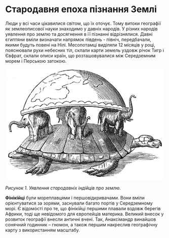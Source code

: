 # Cтародавня епоха пізнання Землі

Люди у всі часи цікавилися світом, що їх оточує. Тому витоки географії як землеописової науки знаходимо у давніх народів. У різних народів уявлення про землю та досягнення в її пізнанні відрізнялися. Давні єгиптяни вміли визначати напрямок південь - північ, передбачали, якими будуть повені на Нілі. Месопотамці виділяли 12 місяців у році, пояснювали рухи небесних тіл, склали карти земель уздовж річок Тигр і  Євфрат, склали описи країн, що розташовувалися між Середземним морем і Перською затокою.

<img src="1pic.jpg"/><br/>
<div class="center">
<p><i>Рисунок 1. Уявлення стародавніх індійців про землю.</i></p>
</div>

**Фінікійці** були мореплавцями і першовідкривачами. Вони вміли орієнтуватися за зорями, заснували багато портів у Середземному морі. Є відомості про те, що фінікійці першими плавали вздовж берегів Африки, тоді ще невідомого для європейців материка.
Великий внесок у розвиток географії внесли античні вчені. Так, Анаксімандр винайшов сонячний годинник – гномон, а також першим накреслив географічну карту з використанням масштабу.



